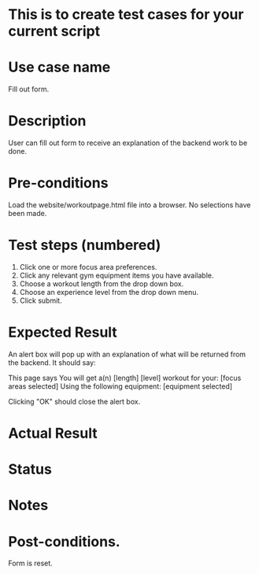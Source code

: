 # This is to create test cases for your current script

# Use case name
Fill out form.

# Description
User can fill out form to receive an explanation of the backend work to be done.

# Pre-conditions
Load the website/workoutpage.html file into a browser. No selections have been made.

# Test steps (numbered)
1. Click one or more focus area preferences.
2. Click any relevant gym equipment items you have available.
3. Choose a workout length from the drop down box.
4. Choose an experience level from the drop down menu.
5. Click submit.

# Expected Result
An alert box will pop up with an explanation of what will be returned from the backend. It should say:

This page says
You will get a(n) [length] [level] workout for your: [focus areas selected]
Using the following equipment: [equipment selected]

Clicking "OK" should close the alert box.

# Actual Result

# Status

# Notes

# Post-conditions.
Form is reset.
